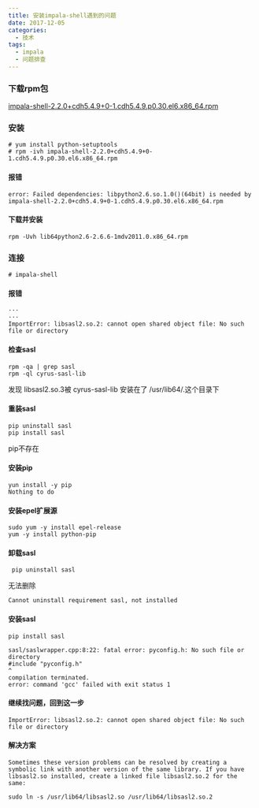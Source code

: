 ```yaml
---
title: 安装impala-shell遇到的问题
date: 2017-12-05
categories:
  - 技术
tags: 
  - impala
  - 问题排查
---
```

### 下载rpm包

 [impala-shell-2.2.0+cdh5.4.9+0-1.cdh5.4.9.p0.30.el6.x86_64.rpm](http://archive.cloudera.com/cdh5/redhat/6/x86_64/cdh/5.4.9/RPMS/x86_64/)

### 安装

```
# yum install python-setuptools
# rpm -ivh impala-shell-2.2.0+cdh5.4.9+0-1.cdh5.4.9.p0.30.el6.x86_64.rpm
```

#### 报错

```
error: Failed dependencies: libpython2.6.so.1.0()(64bit) is needed by impala-shell-2.2.0+cdh5.4.9+0-1.cdh5.4.9.p0.30.el6.x86_64.rpm
```

#### 下载并安装

```
rpm -Uvh lib64python2.6-2.6.6-1mdv2011.0.x86_64.rpm
```

### 连接

```
# impala-shell
```

#### 报错

```
···
···
ImportError: libsasl2.so.2: cannot open shared object file: No such file or directory
```

#### 检查sasl

```
rpm -qa | grep sasl
rpm -ql cyrus-sasl-lib
```

发现 libsasl2.so.3被 cyrus-sasl-lib 安装在了 /usr/lib64/.这个目录下

#### 重装sasl

```
pip uninstall sasl
pip install sasl
```

pip不存在

#### 安装pip

```
yun install -y pip
Nothing to do
```

#### 安装epel扩展源

```
sudo yum -y install epel-release
yum -y install python-pip
```

#### 卸载sasl

```
 pip uninstall sasl
```

无法删除

```
Cannot uninstall requirement sasl, not installed
```

#### 安装sasl

```
pip install sasl

sasl/saslwrapper.cpp:8:22: fatal error: pyconfig.h: No such file or directory
#include "pyconfig.h"
^
compilation terminated.
error: command 'gcc' failed with exit status 1
```

#### 继续找问题，回到这一步

```
ImportError: libsasl2.so.2: cannot open shared object file: No such file or directory
```

#### 解决方案

```
Sometimes these version problems can be resolved by creating a symbolic link with another version of the same library. If you have libsasl2.so installed, create a linked file libsasl2.so.2 for the same:

sudo ln -s /usr/lib64/libsasl2.so /usr/lib64/libsasl2.so.2
```